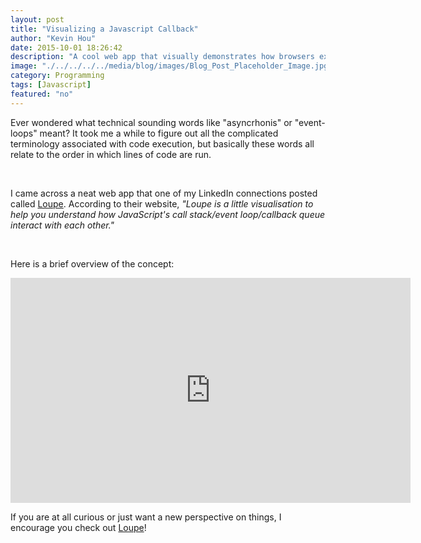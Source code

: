 ```yaml
---
layout: post
title: "Visualizing a Javascript Callback"
author: "Kevin Hou"
date: 2015-10-01 18:26:42
description: "A cool web app that visually demonstrates how browsers execute Javascript's call stacks/event loops/callbacks."
image: "./../../../../media/blog/images/Blog_Post_Placeholder_Image.jpg"
category: Programming
tags: [Javascript]
featured: "no"
---
```

Ever wondered what technical sounding words like "asyncrhonis" or "event-loops" meant? It took me a while to figure out all the complicated terminology associated with code execution, but basically these words all relate to the order in which lines of code are run.

<br />

I came across a neat web app that one of my LinkedIn connections posted called <a href="http://latentflip.com/loupe/?code=JC5vbignYnV0dG9uJywgJ2NsaWNrJywgZnVuY3Rpb24gb25DbGljaygpIHsKICAgIHNldFRpbWVvdXQoZnVuY3Rpb24gdGltZXIoKSB7CiAgICAgICAgY29uc29sZS5sb2coJ1lvdSBjbGlja2VkIHRoZSBidXR0b24hJyk7ICAgIAogICAgfSwgMjAwMCk7Cn0pOwoKY29uc29sZS5sb2coIkhpISIpOwoKc2V0VGltZW91dChmdW5jdGlvbiB0aW1lb3V0KCkgewogICAgY29uc29sZS5sb2coIkNsaWNrIHRoZSBidXR0b24hIik7Cn0sIDUwMDApOwoKY29uc29sZS5sb2coIldlbGNvbWUgdG8gbG91cGUuIik7!!!" target="_blank">Loupe</a>. According to their website, <i>"Loupe is a little visualisation to help you understand how JavaScript's call stack/event loop/callback queue interact with each other."</i>

<br />

Here is a brief overview of the concept:
<iframe width="640" height="360" src="https://www.youtube.com/embed/8aGhZQkoFbQ" frameborder="0" allowfullscreen></iframe>

<br />

If you are at all curious or just want a new perspective on things, I encourage you check out <a href="http://latentflip.com/loupe/?code=JC5vbignYnV0dG9uJywgJ2NsaWNrJywgZnVuY3Rpb24gb25DbGljaygpIHsKICAgIHNldFRpbWVvdXQoZnVuY3Rpb24gdGltZXIoKSB7CiAgICAgICAgY29uc29sZS5sb2coJ1lvdSBjbGlja2VkIHRoZSBidXR0b24hJyk7ICAgIAogICAgfSwgMjAwMCk7Cn0pOwoKY29uc29sZS5sb2coIkhpISIpOwoKc2V0VGltZW91dChmdW5jdGlvbiB0aW1lb3V0KCkgewogICAgY29uc29sZS5sb2coIkNsaWNrIHRoZSBidXR0b24hIik7Cn0sIDUwMDApOwoKY29uc29sZS5sb2coIldlbGNvbWUgdG8gbG91cGUuIik7!!!" target="_blank">Loupe</a>!